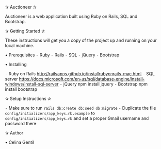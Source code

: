 ✰ Auctioneer ✰

Auctioneer is a web application built using Ruby on Rails, SQL and Bootstrap. 

✰ Getting Started ✰

These instructions will get you a copy of the project up and running on your local machine.

• Prerequisites
⁃ Ruby
⁃ Rails
⁃ SQL
⁃ jQuery
⁃ Bootstrap

• Installing

⁃ Ruby on Rails
  http://railsapps.github.io/installrubyonrails-mac.html
⁃ SQL server
  https://docs.microsoft.com/en-us/sql/database-engine/install-windows/install-sql-server
⁃ jQuery
  npm install jquery
⁃ Bootstrap 
  npm install bootstrap
  
✰ Setup Instructions ✰

  ⁃ Make sure to run `rails db:create db:seed db:migrate`
  ⁃ Duplicate the file `config/initializers/app_keys.rb.example` to `config/initializers/app_keys.rb` and set a proper Gmail username and password there

✰ Author 

• Celina Gentil
